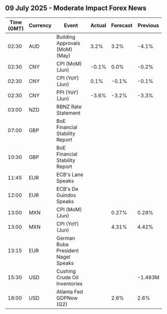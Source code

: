 ## 09 July 2025 - Moderate Impact Forex News

| Time (GMT) | Currency | Event | Actual | Forecast | Previous |
|------|----------|-------|--------|----------|----------|
| 02:30 | AUD | Building Approvals (MoM) (May) | 3.2% | 3.2% | -4.1% |
| 02:30 | CNY | CPI (MoM) (Jun) | -0.1% | 0.0% | -0.2% |
| 02:30 | CNY | CPI (YoY) (Jun) | 0.1% | -0.1% | -0.1% |
| 02:30 | CNY | PPI (YoY) (Jun) | -3.6% | -3.2% | -3.3% |
| 03:00 | NZD | RBNZ Rate Statement |  |  |  |
| 07:00 | GBP | BoE Financial Stability Report |  |  |  |
| 10:30 | GBP | BoE Financial Stability Report |  |  |  |
| 11:45 | EUR | ECB's Lane Speaks |  |  |  |
| 12:00 | EUR | ECB's De Guindos Speaks |  |  |  |
| 13:00 | MXN | CPI (MoM) (Jun) |  | 0.27% | 0.28% |
| 13:00 | MXN | CPI (YoY) (Jun) |  | 4.31% | 4.42% |
| 13:15 | EUR | German Buba President Nagel Speaks |  |  |  |
| 15:30 | USD | Cushing Crude Oil Inventories |  |  | -1.493M |
| 18:00 | USD | Atlanta Fed GDPNow (Q2) |  | 2.6% | 2.6% |
